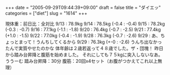 +++
date = "2005-09-29T09:44:39+09:00"
draft = false
title = "ダイエッ"
categories = ["diet"]
slug = "1614"
+++

現体重：前日比：全対比
9/13 : 78.9kg
9/14 : 78.5kg (-0.4 : -0.4)
9/15 : 78.2kg (-0.3 : -0.7)
9/16 : 77.1kg (-1.1 : -1.8)
9/20 : 76.4kg (-0.7 : -2.5)
9/21 : 77.4kg (+1.0 : -1.5)
9/22 : 77.0kg (-0.4 : -1.9)
9/28 : 76.3kg (-0.7 : -2.6)
9/29 :
あ、ちょっとまって！うんちしてくるから
9/29 : 76.3kg (+-0 : -2.6)
うんち出なかったんで実質やせたのかな
体年齢は２歳若返って４８歳でした。ザ・団塊！
昨日から踏み台昇降と腹筋を始めました。
それにしても７５kgに突入しないなあ。ううーむ
踏み台昇降：30分
腹筋：20回x4セット（お腹がつかえてこれ以上無理）
